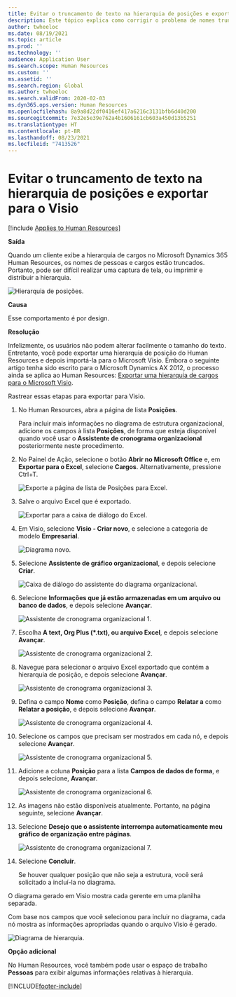 ```yaml
---
title: Evitar o truncamento de texto na hierarquia de posições e exportar para o Visio
description: Este tópico explica como corrigir o problema de nomes truncados de pessoas e posições na hierarquia de posições no Microsoft Dynamics 365 Human Resources.
author: twheeloc
ms.date: 08/19/2021
ms.topic: article
ms.prod: ''
ms.technology: ''
audience: Application User
ms.search.scope: Human Resources
ms.custom: ''
ms.assetid: ''
ms.search.region: Global
ms.author: twheeloc
ms.search.validFrom: 2020-02-03
ms.dyn365.ops.version: Human Resources
ms.openlocfilehash: 8a9a8d22df0416ef417a6216c3131bfb6d40d200
ms.sourcegitcommit: 7e32e5e39e762a4b1606161cb603a450d13b5251
ms.translationtype: HT
ms.contentlocale: pt-BR
ms.lasthandoff: 08/23/2021
ms.locfileid: "7413526"
---
```

# <a name="avoid-text-truncation-on-the-position-hierarchy-and-export-to-visio"></a>Evitar o truncamento de texto na hierarquia de posições e exportar para o Visio

[!include [Applies to Human Resources](../includes/applies-to-hr.md)]

**Saída**

Quando um cliente exibe a hierarquia de cargos no Microsoft Dynamics 365 Human Resources, os nomes de pessoas e cargos estão truncados. Portanto, pode ser difícil realizar uma captura de tela, ou imprimir e distribuir a hierarquia.

![Hierarquia de posições.](media/position-h.png)

**Causa**

Esse comportamento é por design.

**Resolução**

Infelizmente, os usuários não podem alterar facilmente o tamanho do texto. Entretanto, você pode exportar uma hierarquia de posição do Human Resources e depois importá-la para o Microsoft Visio. Embora o seguinte artigo tenha sido escrito para o Microsoft Dynamics AX 2012, o processo ainda se aplica ao Human Resources: [Exportar uma hierarquia de cargos para o Microsoft Visio](/dynamicsax-2012/appuser-itpro/export-a-position-hierarchy-to-microsoft-visio).

Rastrear essas etapas para exportar para Visio.

1. No Human Resources, abra a página de lista **Posições**.

    Para incluir mais informações no diagrama de estrutura organizacional, adicione os campos à lista **Posições**, de forma que esteja disponível quando você usar o **Assistente de cronograma organizacional** posteriormente neste procedimento.

2. No Painel de Ação, selecione o botão **Abrir no Microsoft Office** e, em **Exportar para o Excel**, selecione **Cargos**. Alternativamente, pressione Ctrl+T.

    ![Exporte a página de lista de Posições para Excel.](media/org-admin.png)

3. Salve o arquivo Excel que é exportado.

    ![Exportar para a caixa de diálogo do Excel.](media/export-excel.png)

4. Em Visio, selecione **Visio - Criar novo**, e selecione a categoria de modelo **Empresarial**.

    ![Diagrama novo.](media/new.png)

5. Selecione **Assistente de gráfico organizacional**, e depois selecione **Criar**.

    ![Caixa de diálogo do assistente do diagrama organizacional.](media/orgchart-wizard.png)

6. Selecione **Informações que já estão armazenadas em um arquivo ou banco de dados**, e depois selecione **Avançar**.

    ![Assistente de cronograma organizacional 1.](media/orgchart-wizard7.png)

7. Escolha **A text, Org Plus (\*.txt), ou arquivo Excel**, e depois selecione **Avançar**.

    ![Assistente de cronograma organizacional 2.](media/orgchart-wizard3.png)

8. Navegue para selecionar o arquivo Excel exportado que contém a hierarquia de posição, e depois selecione **Avançar**.

    ![Assistente de cronograma organizacional 3.](media/orgchart-wizard2.png)

9. Defina o campo **Nome** como **Posição**, defina o campo **Relatar a** como **Relatar a posição**, e depois selecione **Avançar**.

    ![Assistente de cronograma organizacional 4.](media/orgchart-wizard1.png)

10. Selecione os campos que precisam ser mostrados em cada nó, e depois selecione **Avançar**.

    ![Assistente de cronograma organizacional 5.](media/orgchart-wizard5.png)

11. Adicione a coluna **Posição** para a lista **Campos de dados de forma**, e depois selecione, **Avançar**.

    ![Assistente de cronograma organizacional 6.](media/orgchart-wizard6.png)

12. As imagens não estão disponíveis atualmente. Portanto, na página seguinte, selecione **Avançar**.
13. Selecione **Desejo que o assistente interrompa automaticamente meu gráfico de organização entre páginas**.

    ![Assistente de cronograma organizacional 7.](media/orgchart-wizard4.png)

14. Selecione **Concluir**.

    Se houver qualquer posição que não seja a estrutura, você será solicitado a incluí-la no diagrama.

O diagrama gerado em Visio mostra cada gerente em uma planilha separada.

Com base nos campos que você selecionou para incluir no diagrama, cada nó mostra as informações apropriadas quando o arquivo Visio é gerado.

![Diagrama de hierarquia.](media/hierarchy.png)

**Opção adicional**

No Human Resources, você também pode usar o espaço de trabalho **Pessoas** para exibir algumas informações relativas à hierarquia.


[!INCLUDE[footer-include](../includes/footer-banner.md)]
